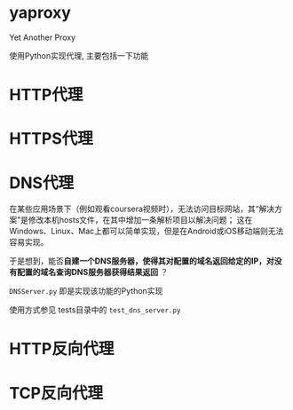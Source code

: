 # yaproxy
Yet Another Proxy

使用Python实现代理, 主要包括一下功能
# HTTP代理

# HTTPS代理

# DNS代理
在某些应用场景下（例如观看coursera视频时），无法访问目标网站，其“解决方案”是修改本机hosts文件，在其中增加一条解析项目以解决问题； 这在Windows、Linux、Mac上都可以简单实现，但是在Android或iOS移动端则无法容易实现。

于是想到，能否**自建一个DNS服务器，使得其对配置的域名返回给定的IP，对没有配置的域名查询DNS服务器获得结果返回** ？

`DNSServer.py` 即是实现该功能的Python实现

使用方式参见 tests目录中的 `test_dns_server.py`

# HTTP反向代理

# TCP反向代理

